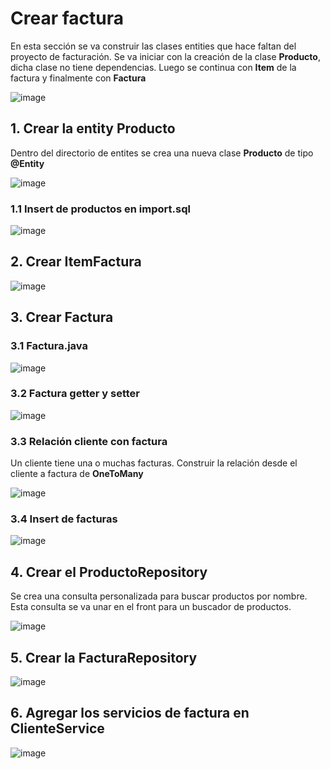 # Crear factura

En esta sección se va construir las clases entities que hace faltan del proyecto de facturación. Se va iniciar con la creación de la clase **Producto**, dicha clase no tiene dependencias. Luego se continua con **Item** de la factura y finalmente con **Factura**

![image](https://github.com/crodrigr/spring-boot-angular-confenalco/assets/31961588/6dcd9c12-46d1-4ed9-b069-ef82de2e23d1)

## 1. Crear la entity Producto

Dentro del directorio de entites se crea una nueva clase **Producto** de tipo **@Entity**

![image](https://github.com/crodrigr/spring-boot-angular-confenalco/assets/31961588/c0e981ce-af6b-4e67-8eb6-2df56325d6f0)

### 1.1 Insert de productos en import.sql

![image](https://github.com/crodrigr/spring-boot-angular-confenalco/assets/31961588/6acbf681-fc80-4090-b228-ac3f2a0e94c0)

## 2. Crear ItemFactura 

![image](https://github.com/crodrigr/spring-boot-angular-confenalco/assets/31961588/398bf97f-d446-4460-b647-1f85c56e244b)

## 3. Crear Factura

### 3.1 Factura.java
![image](https://github.com/crodrigr/spring-boot-angular-confenalco/assets/31961588/30b389ac-b526-40cc-a6e5-8df33ba797c3)

### 3.2 Factura getter y setter
![image](https://github.com/crodrigr/spring-boot-angular-confenalco/assets/31961588/48eb4a0e-e11a-45b2-9b49-fd7ba8d676e8)

### 3.3 Relación cliente con factura

Un cliente tiene una o muchas facturas. Construir la relación desde el cliente a factura de **OneToMany**

![image](https://github.com/crodrigr/spring-boot-angular-confenalco/assets/31961588/9e7a73a5-7225-46ae-8093-ca8df06aaad3)

### 3.4 Insert de facturas

![image](https://github.com/crodrigr/spring-boot-angular-confenalco/assets/31961588/9d376c64-8937-4a4e-9ab5-5e55904ece65)

## 4. Crear el ProductoRepository

Se crea una consulta personalizada para buscar productos por nombre. Esta consulta se va unar en el front para un buscador de productos. 

![image](https://github.com/crodrigr/spring-boot-angular-confenalco/assets/31961588/89434e80-0088-40ad-aef3-33b06ec1bfa6)

## 5. Crear la FacturaRepository

![image](https://github.com/crodrigr/spring-boot-angular-confenalco/assets/31961588/e8dc2f4c-d43b-4d1a-b18a-5c61d7ff22b8)

## 6. Agregar los servicios de factura en ClienteService

![image](https://github.com/crodrigr/spring-boot-angular-confenalco/assets/31961588/bfc81453-dc74-44ca-be88-2cf1c3dd6682)
